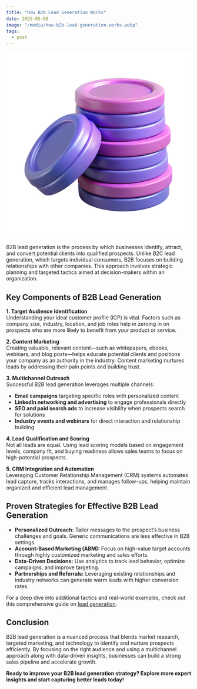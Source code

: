```yaml
---
title: "How B2b Lead Generation Works"
date: 2025-05-08
image: "/media/how-b2b-lead-generation-works.webp"
tags:
  - post
---
```


![How B2b Lead Generation Works](/media/how-b2b-lead-generation-works.webp)

B2B lead generation is the process by which businesses identify, attract, and convert potential clients into qualified prospects. Unlike B2C lead generation, which targets individual consumers, B2B focuses on building relationships with other companies. This approach involves strategic planning and targeted tactics aimed at decision-makers within an organization.

## Key Components of B2B Lead Generation

**1. Target Audience Identification**  
Understanding your ideal customer profile (ICP) is vital. Factors such as company size, industry, location, and job roles help in zeroing in on prospects who are more likely to benefit from your product or service.

**2. Content Marketing**  
Creating valuable, relevant content—such as whitepapers, ebooks, webinars, and blog posts—helps educate potential clients and positions your company as an authority in the industry. Content marketing nurtures leads by addressing their pain points and building trust.

**3. Multichannel Outreach**  
Successful B2B lead generation leverages multiple channels:  
- **Email campaigns** targeting specific roles with personalized content  
- **LinkedIn networking and advertising** to engage professionals directly  
- **SEO and paid search ads** to increase visibility when prospects search for solutions  
- **Industry events and webinars** for direct interaction and relationship building

**4. Lead Qualification and Scoring**  
Not all leads are equal. Using lead scoring models based on engagement levels, company fit, and buying readiness allows sales teams to focus on high-potential prospects.

**5. CRM Integration and Automation**  
Leveraging Customer Relationship Management (CRM) systems automates lead capture, tracks interactions, and manages follow-ups, helping maintain organized and efficient lead management.

## Proven Strategies for Effective B2B Lead Generation

- **Personalized Outreach:** Tailor messages to the prospect’s business challenges and goals. Generic communications are less effective in B2B settings.
- **Account-Based Marketing (ABM):** Focus on high-value target accounts through highly customized marketing and sales efforts.
- **Data-Driven Decisions:** Use analytics to track lead behavior, optimize campaigns, and improve targeting.
- **Partnerships and Referrals:** Leveraging existing relationships and industry networks can generate warm leads with higher conversion rates.

For a deep dive into additional tactics and real-world examples, check out this comprehensive guide on [lead generation](https://leadcraftr.com/posts/lead-generation/).

## Conclusion

B2B lead generation is a nuanced process that blends market research, targeted marketing, and technology to identify and nurture prospects efficiently. By focusing on the right audience and using a multichannel approach along with data-driven insights, businesses can build a strong sales pipeline and accelerate growth.

**Ready to improve your B2B lead generation strategy? Explore more expert insights and start capturing better leads today!**
